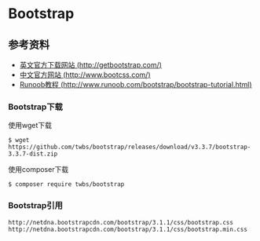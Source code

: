 # Bootstrap

## 参考资料

- [英文官方下载网站 (http://getbootstrap.com/)](http://getbootstrap.com/)
- [中文官方网站 (http://www.bootcss.com/)](http://www.bootcss.com/)
- [Runoob教程 (http://www.runoob.com/bootstrap/bootstrap-tutorial.html)](http://www.runoob.com/bootstrap/bootstrap-tutorial.html)


### Bootstrap下载

使用wget下载

```
$ wget https://github.com/twbs/bootstrap/releases/download/v3.3.7/bootstrap-3.3.7-dist.zip
```

使用composer下载

```
$ composer require twbs/bootstrap
```


### Bootstrap引用

```
http://netdna.bootstrapcdn.com/bootstrap/3.1.1/css/bootstrap.css
http://netdna.bootstrapcdn.com/bootstrap/3.1.1/css/bootstrap.min.css
```



